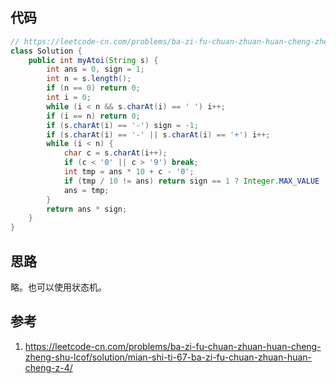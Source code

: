 ## 代码

```java
// https://leetcode-cn.com/problems/ba-zi-fu-chuan-zhuan-huan-cheng-zheng-shu-lcof/solution/mian-shi-ti-67-ba-zi-fu-chuan-zhuan-huan-cheng-z-4/
class Solution {
    public int myAtoi(String s) {
        int ans = 0, sign = 1;
        int n = s.length();
        if (n == 0) return 0;
        int i = 0;
        while (i < n && s.charAt(i) == ' ') i++;
        if (i == n) return 0;
        if (s.charAt(i) == '-') sign = -1;
        if (s.charAt(i) == '-' || s.charAt(i) == '+') i++;
        while (i < n) {
            char c = s.charAt(i++);
            if (c < '0' || c > '9') break;
            int tmp = ans * 10 + c - '0';
            if (tmp / 10 != ans) return sign == 1 ? Integer.MAX_VALUE : Integer.MIN_VALUE;
            ans = tmp;
        }
        return ans * sign;
    }
}
```

## 思路

略。也可以使用状态机。

## 参考

1. https://leetcode-cn.com/problems/ba-zi-fu-chuan-zhuan-huan-cheng-zheng-shu-lcof/solution/mian-shi-ti-67-ba-zi-fu-chuan-zhuan-huan-cheng-z-4/